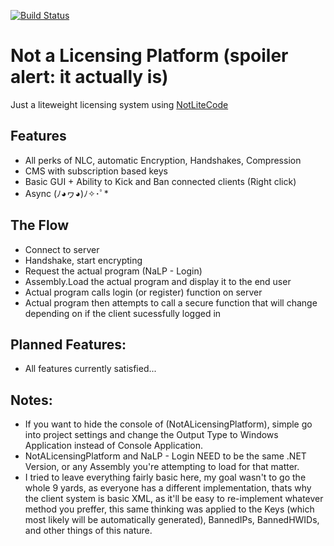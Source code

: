 [![Build Status](https://ci.appveyor.com/api/projects/status/github/ImVexed/NotALicensingPlatform)](https://ci.appveyor.com/project/ImVexed/NotALicensingPlatform)
# Not a Licensing Platform (spoiler alert: it actually is)
Just a liteweight licensing system using [NotLiteCode](https://github.com/Icemantheditor/NotLiteCode)

## Features
 * All perks of NLC, automatic Encryption, Handshakes, Compression
 * CMS with subscription based keys
 * Basic GUI + Ability to Kick and Ban connected clients (Right click)
 * Async (ﾉ◕ヮ◕)ﾉ✧･ﾟ*
 
## The Flow
 * Connect to server
 * Handshake, start encrypting
 * Request the actual program (NaLP - Login)
 * Assembly.Load the actual program and display it to the end user
 * Actual program calls login (or register) function on server
 * Actual program then attempts to call a secure function that will change depending on if the client sucessfully logged in
 
## Planned Features:
 - All features currently satisfied...

## Notes:
 - If you want to hide the console of (NotALicensingPlatform), simple go into project settings and change the Output Type to Windows Application instead of Console Application.
 - NotALicensingPlatform and NaLP - Login NEED to be the same .NET Version, or any Assembly you're attempting to load for that matter.
 - I tried to leave everything fairly basic here, my goal wasn't to go the whole 9 yards, as everyone has a different implementation, thats why the client system is basic XML, as it'll be easy to re-implement whatever method you preffer, this same thinking was applied to the Keys (which most likely will be automatically generated), BannedIPs, BannedHWIDs, and other things of this nature.
 
